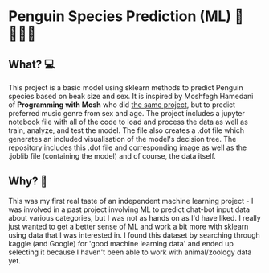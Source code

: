 # Penguin Species Prediction (ML) 🐧👨🏽‍💻

## What? 💻
This project is a basic model using sklearn methods to predict Penguin species based on beak size and sex. It is inspired by Moshfegh Hamedani of **Programming with Mosh** who did [the same project](https://www.youtube.com/watch?v=7eh4d6sabA0), but to predict preferred music genre from sex and age. The project includes a jupyter notebook file with all of the code to load and process the data as well as train, analyze, and test the model. The file also creates a .dot file which generates an included visualisation of the model's decision tree. The repository includes this .dot file and corresponding image as well as the .joblib file (containing the model) and of course, the data itself.

## Why? 🤔
This was my first real taste of an independent machine learning project - I was involved in a past project involving ML to predict chat-bot input data about various categories, but I was not as hands on as I'd have liked. I really just wanted to get a better sense of ML and work a bit more with sklearn using data that I was interested in. I found this dataset by searching through kaggle (and Google) for 'good machine learning data' and ended up selecting it because I haven't been able to work with animal/zoology data yet.

